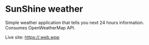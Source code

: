 # SunShine weather

Simple weather application that tells you next 24 hours information. Consumes OpenWeatherMap API.

Live site: [https://.web.wpp](https://www.google.com)
